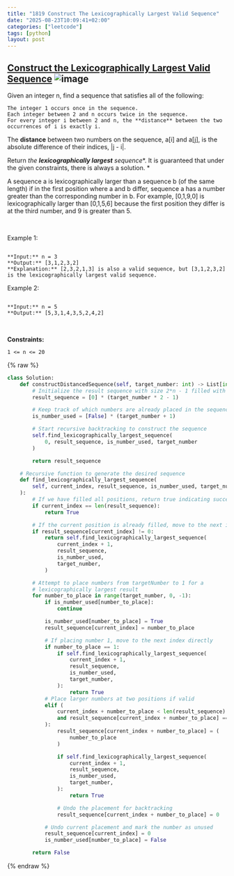 ```yaml
---
title: "1819 Construct The Lexicographically Largest Valid Sequence"
date: "2025-08-23T10:09:41+02:00"
categories: ["leetcode"]
tags: [python]
layout: post
---
```


## [Construct the Lexicographically Largest Valid Sequence](https://leetcode.com/problems/construct-the-lexicographically-largest-valid-sequence) ![image](https://img.shields.io/badge/Difficulty-Medium-orange)

Given an integer n, find a sequence that satisfies all of the following:

	The integer 1 occurs once in the sequence.
	Each integer between 2 and n occurs twice in the sequence.
	For every integer i between 2 and n, the **distance** between the two occurrences of i is exactly i.

The **distance** between two numbers on the sequence, a[i] and a[j], is the absolute difference of their indices, |j - i|.

Return *the **lexicographically largest** sequence**. It is guaranteed that under the given constraints, there is always a solution. *

A sequence a is lexicographically larger than a sequence b (of the same length) if in the first position where a and b differ, sequence a has a number greater than the corresponding number in b. For example, [0,1,9,0] is lexicographically larger than [0,1,5,6] because the first position they differ is at the third number, and 9 is greater than 5.

 

Example 1:

```

**Input:** n = 3
**Output:** [3,1,2,3,2]
**Explanation:** [2,3,2,1,3] is also a valid sequence, but [3,1,2,3,2] is the lexicographically largest valid sequence.

```

Example 2:

```

**Input:** n = 5
**Output:** [5,3,1,4,3,5,2,4,2]

```

 

**Constraints:**

	1 <= n <= 20

{% raw %}
```python
class Solution:
    def constructDistancedSequence(self, target_number: int) -> List[int]:
        # Initialize the result sequence with size 2*n - 1 filled with 0s
        result_sequence = [0] * (target_number * 2 - 1)

        # Keep track of which numbers are already placed in the sequence
        is_number_used = [False] * (target_number + 1)

        # Start recursive backtracking to construct the sequence
        self.find_lexicographically_largest_sequence(
            0, result_sequence, is_number_used, target_number
        )

        return result_sequence

    # Recursive function to generate the desired sequence
    def find_lexicographically_largest_sequence(
        self, current_index, result_sequence, is_number_used, target_number
    ):
        # If we have filled all positions, return true indicating success
        if current_index == len(result_sequence):
            return True

        # If the current position is already filled, move to the next index
        if result_sequence[current_index] != 0:
            return self.find_lexicographically_largest_sequence(
                current_index + 1,
                result_sequence,
                is_number_used,
                target_number,
            )

        # Attempt to place numbers from targetNumber to 1 for a
        # lexicographically largest result
        for number_to_place in range(target_number, 0, -1):
            if is_number_used[number_to_place]:
                continue

            is_number_used[number_to_place] = True
            result_sequence[current_index] = number_to_place

            # If placing number 1, move to the next index directly
            if number_to_place == 1:
                if self.find_lexicographically_largest_sequence(
                    current_index + 1,
                    result_sequence,
                    is_number_used,
                    target_number,
                ):
                    return True
            # Place larger numbers at two positions if valid
            elif (
                current_index + number_to_place < len(result_sequence)
                and result_sequence[current_index + number_to_place] == 0
            ):
                result_sequence[current_index + number_to_place] = (
                    number_to_place
                )

                if self.find_lexicographically_largest_sequence(
                    current_index + 1,
                    result_sequence,
                    is_number_used,
                    target_number,
                ):
                    return True

                # Undo the placement for backtracking
                result_sequence[current_index + number_to_place] = 0

            # Undo current placement and mark the number as unused
            result_sequence[current_index] = 0
            is_number_used[number_to_place] = False

        return False
```
{% endraw %}
